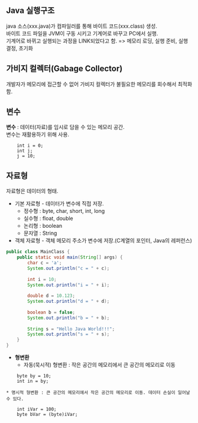 ## Java 실행구조
java 소스(xxx.java)가 컴파일러를 통해 바이트 코드(xxx.class) 생성.  
바이트 코드 파일을 JVM이 구동 시키고 기계어로 바꾸고 PC에서 실행.  
기계어로 바뀌고 실행되는 과정을 LINK되었다고 함. => 메모리 로딩, 실행 준비, 실행 결정, 초기화  
## 가비지 컬렉터(Gabage Collector)
개발자가 메모리에 접근할 수 없어 가비지 컬렉터가 불필요한 메모리를 회수해서 최적화함.
## 변수
 __변수__ : 데이터(자료)를 임시로 담을 수 있는 메모리 공간.  
변수는 재활용하기 위해 사용.  
```
    int i = 0;
    int j;
    j = 10;
```
## 자료형
자료형은 데이터의 형태.  
* 기본 자료형 - 데이터가 변수에 직접 저장.  
    * 정수형 : byte, char, short, int, long  
    * 실수형 : float, double  
    * 논리형 : boolean  
    * 문자열 : String  
* 객체 자료형 - 객체 메모리 주소가 변수에 저장.(C계열의 포인터, Java의 레퍼런스)  
```java
public class MainClass {
	public static void main(String[] args) {	
		char c = 'a';
		System.out.println("c = " + c);
		
		int i = 10;
		System.out.println("i = " + i);
		
		double d = 10.123;
		System.out.println("d = " + d);
		
		boolean b = false;
		System.out.println("b = " + b);
		
		String s = "Hello Java World!!!";
		System.out.println("s = " + s);		
	}
}
```
* __형변환__  
    * 자동(묵시적) 형변환 : 작은 공간의 메모리에서 큰 공간의 메모리로 이동
```
    byte by = 10;  
    int in = by;  
```
    * 명시적 형변환 : 큰 공간의 메모리에서 작은 공간의 메모리로 이동. 데이터 손실이 일어날 수 있다.  
```
    int iVar = 100;  
    byte bVar = (byte)iVar;
```